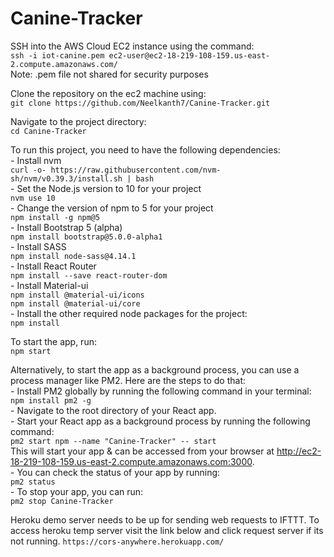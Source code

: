 # Canine-Tracker

SSH into the AWS Cloud EC2 instance using the command:  
    `ssh -i iot-canine.pem ec2-user@ec2-18-219-108-159.us-east-2.compute.amazonaws.com/`  
Note: .pem file not shared for security purposes  

Clone the repository on the ec2 machine using:  
    `git clone https://github.com/Neelkanth7/Canine-Tracker.git`  

Navigate to the project directory:  
    `cd Canine-Tracker`  

To run this project, you need to have the following dependencies:  
    - Install nvm  
        `curl -o- https://raw.githubusercontent.com/nvm-sh/nvm/v0.39.3/install.sh | bash`  
    - Set the Node.js version to 10 for your project   
        `nvm use 10`  
    - Change the version of npm to 5 for your project  
        `npm install -g npm@5`  
    - Install Bootstrap 5 (alpha)  
        `npm install bootstrap@5.0.0-alpha1`  
    - Install SASS  
        `npm install node-sass@4.14.1`  
    - Install React Router  
        `npm install --save react-router-dom`  
    - Install Material-ui  
        `npm install @material-ui/icons`  
        `npm install @material-ui/core`  
    - Install the other required node packages for the project:  
        `npm install`  

To start the app, run:  
        `npm start`  

Alternatively, to start the app as a background process, you can use a process manager like PM2. Here are the steps to do that:  
    - Install PM2 globally by running the following command in your terminal:  
        `npm install pm2 -g`  
    - Navigate to the root directory of your React app.  
    - Start your React app as a background process by running the following command:  
        `pm2 start npm --name "Canine-Tracker" -- start`  
    This will start your app & can be accessed from your browser at http://ec2-18-219-108-159.us-east-2.compute.amazonaws.com:3000.  
    - You can check the status of your app by running:  
        `pm2 status`  
    - To stop your app, you can run:  
        `pm2 stop Canine-Tracker`  

Heroku demo server needs to be up for sending web requests to IFTTT. To access heroku temp server visit the link below and click request server if its not running.
    `https://cors-anywhere.herokuapp.com/`








